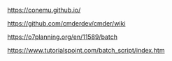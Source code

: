 

https://conemu.github.io/

https://github.com/cmderdev/cmder/wiki

https://o7planning.org/en/11589/batch


https://www.tutorialspoint.com/batch_script/index.htm